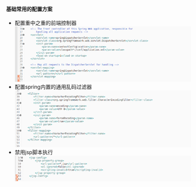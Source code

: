 #### 基础常用的配置方案  
- 配置重中之重的前端控制器  
  ![](assets/markdown-img-paste-20190728182543790.png)  
- 配置spring内置的通用乱码过滤器  
  ![](assets/markdown-img-paste-20190728182601496.png)  
- 禁用jsp脚本执行  
  ![](assets/markdown-img-paste-20190728182655321.png)  
